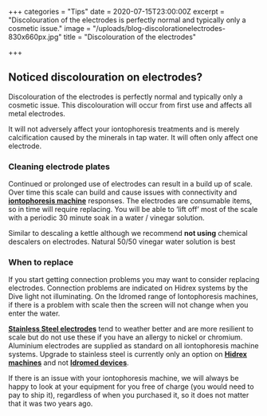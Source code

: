 +++
categories = "Tips"
date = 2020-07-15T23:00:00Z
excerpt = "Discolouration of the electrodes is perfectly normal and typically only a cosmetic issue."
image = "/uploads/blog-discolorationelectrodes-830x660px.jpg"
title = "Discolouration of the electrodes"

+++
## Noticed discolouration on electrodes?

Discolouration of the electrodes is perfectly normal and typically only a cosmetic issue. This discolouration will occur from first use and affects all metal electrodes.

It will not adversely affect your iontophoresis treatments and is merely calcification caused by the minerals in tap water. It will often only affect one electrode.

### Cleaning electrode plates

Continued or prolonged use of electrodes can result in a build up of scale. Over time this scale can build and cause issues with connectivity and [**iontophoresis machine**](https://www.iontocentre.com/iontophoresis-and-hyperhidrosis/) responses. The electrodes are consumable items, so in time will require replacing. You will be able to ‘lift off’ most of the scale with a periodic 30 minute soak in a water / vinegar solution.

Similar to descaling a kettle although we recommend **not using** chemical descalers on electrodes. Natural 50/50 vinegar water solution is best

### When to replace

If you start getting connection problems you may want to consider replacing electrodes. Connection problems are indicated on Hidrex systems by the Dive light not illuminating. On the Idromed range of Iontophoresis machines, if there is a problem with scale then the screen will not change when you enter the water.

[**Stainless Steel electrodes**](https://www.iontocentre.com/product/hidrex-iontophoresis-electrode-plates-stainless-steel-pair/) tend to weather better and are more resilient to scale but do not use these if you have an allergy to nickel or chromium. Aluminium electrodes are supplied as standard on all iontophoresis machine systems. Upgrade to stainless steel is currently only an option on [**Hidrex machines**](https://www.iontocentre.com/product-category/iontophoresis-machines/hidrex-iontophoresis-machines/) and not [**Idromed devices**](https://www.iontocentre.com/product-category/iontophoresis-machines/idromed-iontophoresis-machines/).

If there is an issue with your iontophoresis machine, we will always be happy to look at your equipment for you free of charge (you would need to pay to ship it), regardless of when you purchased it, so it does not matter that it was two years ago.